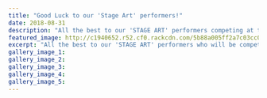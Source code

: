 ```yaml
---
title: "Good Luck to our 'Stage Art' performers!"
date: 2018-08-31
description: "All the best to our 'STAGE ART' performers competing at the Regent on Broadway in Palmerston North tonight at 6:00pm..."
featured_image: http://c1940652.r52.cf0.rackcdn.com/5b88a005ff2a7c03cc0005ed/Stage-Art-performers320-before-they-leave.gif
excerpt: "All the best to our 'STAGE ART' performers who will be competing at the Regent on Broadway in Palmerston North tonight at 6:00pm."
gallery_image_1: 
gallery_image_2: 
gallery_image_3: 
gallery_image_4: 
gallery_image_5: 
---
```


